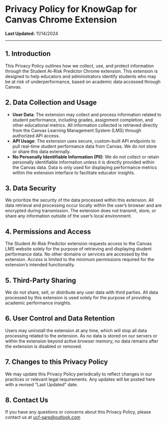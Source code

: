 # Privacy Policy for KnowGap for Canvas Chrome Extension  
**Last Updated:** 11/14/2024  

---

## 1. Introduction  
This Privacy Policy outlines how we collect, use, and protect information through the Student At-Risk Predictor Chrome extension. This extension is designed to help educators and administrators identify students who may be at risk of underperformance, based on academic data accessed through Canvas.

## 2. Data Collection and Usage  

- **User Data**: The extension may collect and process information related to student performance, including grades, assignment completion, and other educational metrics. All information collected is retrieved directly from the Canvas Learning Management System (LMS) through authorized API access.
- **API Usage**: The extension uses secure, custom-built API endpoints to pull real-time student performance data from Canvas. We do not store or share this data externally.
- **No Personally Identifiable Information (PII)**: We do not collect or retain personally identifiable information unless it is directly provided within the Canvas data. Data is only used for displaying performance metrics within the extension interface to facilitate educator insights.

## 3. Data Security  
We prioritize the security of the data processed within this extension. All data retrieval and processing occur locally within the user’s browser and are encrypted during transmission. The extension does not transmit, store, or share any information outside of the user’s local environment.

## 4. Permissions and Access  
The Student At-Risk Predictor extension requests access to the Canvas LMS website solely for the purpose of retrieving and displaying student performance data. No other domains or services are accessed by the extension. Access is limited to the minimum permissions required for the extension’s intended functionality.

## 5. Third-Party Sharing  
We do not share, sell, or distribute any user data with third parties. All data processed by this extension is used solely for the purpose of providing academic performance insights.

## 6. User Control and Data Retention  
Users may uninstall the extension at any time, which will stop all data processing related to the extension. As no data is stored on our servers or within the extension beyond active browser memory, no data remains after the extension is disabled or removed.

## 7. Changes to this Privacy Policy  
We may update this Privacy Policy periodically to reflect changes in our practices or relevant legal requirements. Any updates will be posted here with a revised "Last Updated" date.

## 8. Contact Us  
If you have any questions or concerns about this Privacy Policy, please contact us at [ucf-sarp@outlook.com](mailto:ucf-sarp@outlook.com)

